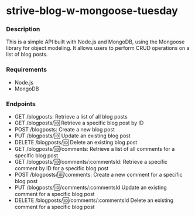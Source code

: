 # strive-blog-w-mongoose-tuesday

### Description

This is a simple API built with Node.js and MongoDB, using the Mongoose library for object modeling. It allows users to perform CRUD operations on a list of blog posts.

### Requirements

* Node.js
* MongoDB

### Endpoints

* GET /blogposts: Retrieve a list of all blog posts
* GET /blogposts/:id: Retrieve a specific blog post by ID
* POST /blogposts: Create a new blog post
* PUT /blogposts/:id: Update an existing blog post
* DELETE /blogposts/:id: Delete an existing blog post
* GET /blogposts/🆔/comments: Retrieve a list of all comments for a specific blog post
* GET /blogposts/🆔/comments/:commentsId: Retrieve a specific comment by ID for a specific blog post
* POST /blogposts/🆔/comments: Create a new comment for a specific blog post
* PUT /blogposts/🆔/comments/:commentsId Update an existing comment for a specific blog post
* DELETE /blogposts/🆔/comments/:commentsId Delete an existing comment for a specific blog post
